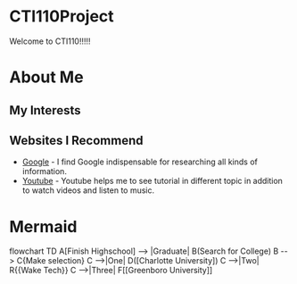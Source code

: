 # CTI110Project
Welcome to CTI110!!!!!

# About Me
## My Interests
## Websites I Recommend
- [Google](https://www.google.com) - I find Google indispensable for researching all kinds of information. 
- [Youtube](https://www.youtube.com) - Youtube helps me to see tutorial in different topic in addition to watch videos and listen to music.

# Mermaid
flowchart TD
A[Finish Highschool] --> |Graduate| B(Search for College)
B --> C{Make selection}
C -->|One| D([Charlotte University])
C -->|Two| R{{Wake Tech}}
C -->|Three| F[[Greenboro University]]